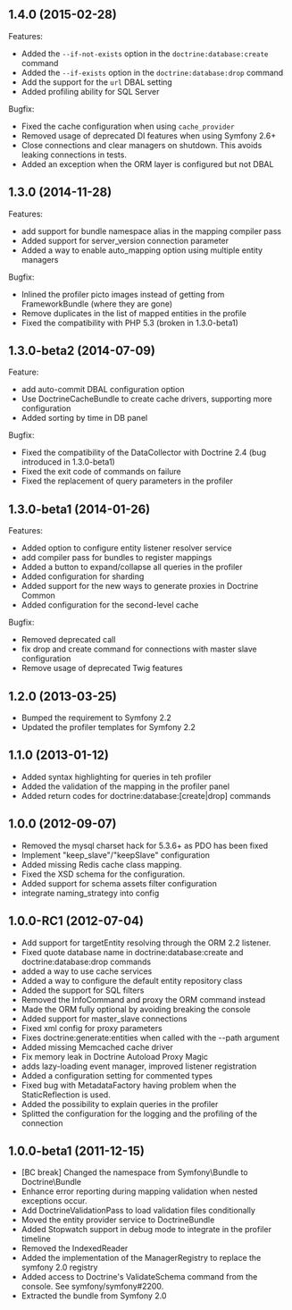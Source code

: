 ## 1.4.0 (2015-02-28)

Features:

* Added the ``--if-not-exists`` option in the ``doctrine:database:create`` command
* Added the ``--if-exists`` option in  the ``doctrine:database:drop`` command
* Add the support for the ``url`` DBAL setting
* Added profiling ability for SQL Server

Bugfix:

* Fixed the cache configuration when using ``cache_provider``
* Removed usage of deprecated DI features when using Symfony 2.6+
* Close connections and clear managers on shutdown. This avoids leaking connections in tests.
* Added an exception when the ORM layer is configured but not DBAL

## 1.3.0 (2014-11-28)

Features:

* add support for bundle namespace alias in the mapping compiler pass
* Added support for server_version connection parameter
* Added a way to enable auto_mapping option using multiple entity managers

Bugfix:

* Inlined the profiler picto images instead of getting from FrameworkBundle (where they are gone)
* Remove duplicates in the list of mapped entities in the profile
* Fixed the compatibility with PHP 5.3 (broken in 1.3.0-beta1)

## 1.3.0-beta2 (2014-07-09)

Feature:

* add auto-commit DBAL configuration option
* Use DoctrineCacheBundle to create cache drivers, supporting more configuration
* Added sorting by time in DB panel

Bugfix:

* Fixed the compatibility of the DataCollector with Doctrine 2.4 (bug introduced in 1.3.0-beta1)
* Fixed the exit code of commands on failure
* Fixed the replacement of query parameters in the profiler

## 1.3.0-beta1 (2014-01-26)

Features:

* Added option to configure entity listener resolver service
* add compiler pass for bundles to register mappings
* Added a button to expand/collapse all queries in the profiler
* Added configuration for sharding
* Added support for the new ways to generate proxies in Doctrine Common
* Added configuration for the second-level cache

Bugfix:

* Removed deprecated call
* fix drop and create command for connections with master slave configuration
* Remove usage of deprecated Twig features

## 1.2.0 (2013-03-25)

 * Bumped the requirement to Symfony 2.2
 * Updated the profiler templates for Symfony 2.2

## 1.1.0 (2013-01-12)

 * Added syntax highlighting for queries in teh profiler
 * Added the validation of the mapping in the profiler panel
 * Added return codes for doctrine:database:[create|drop] commands

## 1.0.0 (2012-09-07)

 * Removed the mysql charset hack for 5.3.6+ as PDO has been fixed
 * Implement "keep_slave"/"keepSlave" configuration
 * Added missing Redis cache class mapping.
 * Fixed the XSD schema for the configuration.
 * Added support for schema assets filter configuration
 * integrate naming_strategy into config

## 1.0.0-RC1 (2012-07-04)

 * Add support for targetEntity resolving through the ORM 2.2 listener.
 * Fixed quote database name in doctrine:database:create and doctrine:database:drop commands
 * added a way to use cache services
 * Added a way to configure the default entity repository class
 * Added the support for SQL filters
 * Removed the InfoCommand and proxy the ORM command instead
 * Made the ORM fully optional by avoiding breaking the console
 * Added support for master_slave connections
 * Fixed xml config for proxy parameters
 * Fixes doctrine:generate:entities when called with the --path argument
 * Added missing Memcached cache driver
 * Fix memory leak in Doctrine Autoload Proxy Magic
 * adds lazy-loading event manager, improved listener registration
 * Added a configuration setting for commented types
 * Fixed bug with MetadataFactory having problem when the StaticReflection is used.
 * Added the possibility to explain queries in the profiler
 * Splitted the configuration for the logging and the profiling of the connection

## 1.0.0-beta1 (2011-12-15)

 * [BC break] Changed the namespace from Symfony\Bundle to Doctrine\Bundle
 * Enhance error reporting during mapping validation when nested exceptions occur.
 * Add DoctrineValidationPass to load validation files conditionally
 * Moved the entity provider service to DoctrineBundle
 * Added Stopwatch support in debug mode to integrate in the profiler timeline
 * Removed the IndexedReader
 * Added the implementation of the ManagerRegistry to replace the symfony 2.0 registry
 * Added access to Doctrine's ValidateSchema command from the console. See symfony/symfony#2200.
 * Extracted the bundle from Symfony 2.0
